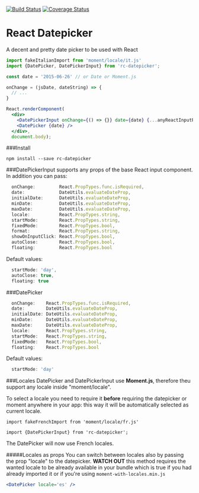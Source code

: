 [![Build Status](https://travis-ci.org/buildo/react-semantic-datepicker.svg?branch=master)](https://travis-ci.org/buildo/react-semantic-datepicker) [![Coverage Status](https://coveralls.io/repos/buildo/react-semantic-datepicker/badge.svg?branch=master)](https://coveralls.io/r/buildo/react-semantic-datepicker?branch=master)

# React Datepicker
A decent and pretty date picker to be used with React

```jsx
import fakeItalianImport from 'moment/locale/it.js'
import {DatePicker, DatePickerInput} from 'rc-datepicker';

const date = '2015-06-26' // or Date or Moment.js

onChange = (jsDate, dateString) => {
  // ...
}

React.renderComponent(
  <div>
    <DatePickerInput onChange={() => {}} date={date} {...anyReactInputProps}/>
    <DatePicker {date} />
  </div>,
  document.body);
```

###Install
```
npm install --save rc-datepicker
```

###DatePickerInput
supports any props of the base React input component. In addition you can pass:
```jsx
  onChange:         React.PropTypes.func.isRequired,
  date:             DateUtils.evaluateDateProp,
  initialDate:      DateUtils.evaluateDateProp,
  minDate:          DateUtils.evaluateDateProp,
  maxDate:          DateUtils.evaluateDateProp,
  locale:           React.PropTypes.string,
  startMode:        React.PropTypes.string,
  fixedMode:        React.PropTypes.bool,
  format:           React.PropTypes.string,
  showOnInputClick: React.PropTypes.bool,
  autoClose:        React.PropTypes.bool,
  floating:         React.PropTypes.bool
```
Default values:
```jsx
  startMode: 'day',
  autoClose: true,
  floating: true
```

###DatePicker
```jsx
  onChange:    React.PropTypes.func.isRequired,
  date:        DateUtils.evaluateDateProp,
  initialDate: DateUtils.evaluateDateProp,
  minDate:     DateUtils.evaluateDateProp,
  maxDate:     DateUtils.evaluateDateProp,
  locale:      React.PropTypes.string,
  startMode:   React.PropTypes.string,
  fixedMode:   React.PropTypes.bool,
  floating:    React.PropTypes.bool
```
Default values:
```jsx
  startMode: 'day'
```

###Locales
DatePicker and DatePickerInput use **Moment.js**, therefore theu support any locale inside "moment/locale".

To select a locale you need to require it **before** requiring the datepicker or moment anywhere in your app: this way it will be automatically selected as current locale.
```
import fakeFrenchImport from 'moment/locale/fr.js'

import {DatePickerInput} from 'rc-datepicker';
```
The DatePicker will now use French locales.

#####Locales as props
You can switch between locales also by passing the prop "locale" to the datepicker. **WATCH OUT** this method requires the wanted locale to be already available in your bundle which is true if you had already imported it or if you're using ```moment-with-locales.min.js```

```jsx
<DatePicker locale='es' />
```





